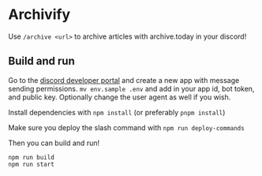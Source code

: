 # Archivify

Use `/archive <url>` to archive articles with archive.today in your discord!

## Build and run

Go to the [discord developer portal](https://discord.com/developers/applications) and create a new app with message sending permissions.
`mv env.sample .env` and add in your app id, bot token, and public key. Optionally change the user agent as well if you wish.

Install dependencies with `npm install` (or preferably `pnpm install`)

Make sure you deploy the slash command with `npm run deploy-commands`

Then you can build and run!
```
npm run build
npm run start
```